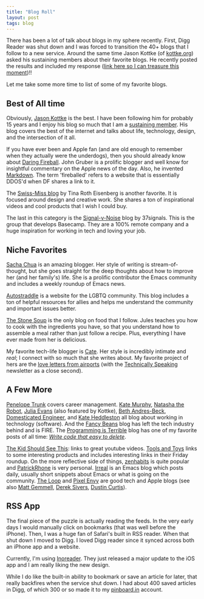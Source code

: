 ```yaml
---
title: "Blog Roll"
layout: post
tags: blog
---
```


There has been a lot of talk about blogs in my sphere recently.
First, Digg Reader was shut down and I was forced to transition the 40+ blogs that I follow to a new service.
Around the same time Jason Kottke (of [kottke.org](https://kottke.org)) asked his sustaining members about their favorite blogs.
He recently posted the results and included my response ([link here so I can treasure this moment](https://kottke.org/18/04/blogging-is-most-certainly-not-dead))!!

Let me take some more time to list of some of my favorite blogs.


<a id="org95080ed"></a>

## Best of All time

Obviously, [Jason Kottke](http://kottke.org) is the best.
I have been following him for probably 15 years and I enjoy his blog so much that I am a [sustaining member](https://kottke.org/members/).
His blog covers the best of the internet and talks about life, technology, design, and the intersection of it all.

If you have ever been and Apple fan (and are old enough to remember when they actually were the underdogs), then you should already know about [Daring Fireball](https://daringfireball.net).
John Gruber is a prolific blogger and well know for insightful commentary on the Apple news of the day.
Also, he invented [Markdown](https://daringfireball.net/projects/markdown/).
The term 'fireballed' refers to a website that is essentially DDOS'd when DF shares a link to it.

The [Swiss-Miss blog](http://www.swiss-miss.com) by Tina Roth Eisenberg is another favorite.
It is focused around design and creative work.
She shares a ton of inspirational videos and cool products that I wish I could buy.

The last in this category is the [Signal-v-Noise](https://m.signalvnoise.com) blog by 37signals.
This is the group that develops Basecamp.
They are a 100% remote company and a huge inspiration for working in tech and loving your job.


<a id="orge5c805c"></a>

## Niche Favorites

[Sacha Chua](http://sachachua.com) is an amazing blogger.
Her style of writing is stream-of-thought, but she goes straight for the deep thoughts about how to improve her (and her family's) life.
She is a prolific contributor the Emacs community and includes a weekly roundup of Emacs news.

[Autostraddle](http://www.autostraddle.com) is a website for the LGBTQ community.
This blog includes a ton of helpful resources for allies and helps me understand the community and important issues better.

[The Stone Soup](http://thestonesoup.com/blog) is the only blog on food that I follow.
Jules teaches you how to cook with the ingredients you have, so that you understand how to assemble a meal rather than just follow a recipe.
Plus, everything I have ever made from her is delicious.

My favorite tech-life blogger is [Cate](http://cate.blog).
Her style is incredibly intimate and *real*; I connect with so much that she writes about.
My favorite project of hers are the [love letters from airports](https://cate.blog/2017/08/15/i-send-love-letters-from-airports/) (with the [Technically Speaking](https://techspeak.email) newsletter as a close second).


<a id="org32751dc"></a>

## A Few More

[Penelope Trunk](http://penelopetrunk.com) covers career management.
[Kate Murphy](https://kate.io), [Natasha the Robot](http://natashatherobot.com), [Julia Evans](http://jvns.ca) (also featured by Kottke), [Beth Andres-Beck](http://blog.bethcodes.com), [Domesticated Engineer](http://www.domesticated-engineer.com), and [Kate Heddleston](https://www.kaeheddleston.com) all blog about working in technology (software).
And the [Fancy Beans](http://www.fancybeans.com) blog has left the tech industry behind and is FIRE.
The [Programming is Terrible](http://programmingisterrible.com) blog has one of my favorite posts of all time: *[Write code that easy to delete](https://programmingisterrible.com/post/139222674273/write-code-that-is-easy-to-delete-not-easy-to)*.

[The Kid Should See This](http://thekidshouldseethis.com): links to great youtube videos.
[Tools and Toys](http://toolsandtoys.net) links to some interesting products and includes interesting links in their Friday roundup.
On the more reflective side of things, [zenhabits](http://zenhabits.net) is quite popular and [PatrickRhone](http://patrickrhone.com) is very personal.
[Irreal](http://irreal.org/blog) is an Emacs blog which posts daily, usually short snippets about Emacs or what is going on the community.
[The Loop](http://www.loopinsight.com) and [Pixel Envy](http://pxlnv.com) are good tech and Apple blogs (see also [Matt Gemmell](http://mattgemmell.com), [Derek Sivers](http://sivers.org), [Dustin Curtis](http://dcurt.is)).


<a id="org8dbde1c"></a>

## RSS App

The final piece of the puzzle is actually reading the feeds.
In the very early days I would manually click on bookmarks (that was well before the iPhone).
Then, I was a huge fan of Safari's built in RSS reader.
When that shut down I moved to Digg.
I loved Digg reader since it synced across both an iPhone app and a website.

Currently, I'm using [Inoreader](https://www.inoreader.com).
They just released a major update to the iOS app and I am really liking the new design.

While I do like the built-in ability to bookmark or save an article for later, that really backfires when the service shut down.
I had about 400 saved articles in Digg, of which 300 or so made it to my [pinboard.in](https://pinboard.in/u:gonsie) account.
